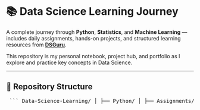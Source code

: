 # 📚 Data Science Learning Journey

A complete journey through **Python**, **Statistics**, and **Machine Learning** — includes daily assignments, hands-on projects, and structured learning resources from [**DSGuru**](https://www.linkedin.com/company/dsguru/posts/).

This repository is my personal notebook, project hub, and portfolio as I explore and practice key concepts in Data Science.

---

## 📂 Repository Structure
<pre lang="markdown"> ``` Data-Science-Learning/ │ ├── Python/ │ ├── Assignments/ │ │ ├── Day01/ │ │ ├── Day02/ │ │ └── ... Day13/ │ └── Projects/ │ ├── ATM-Simulator/ │ ├── Contact-Book/ │ ├── Marks-Manager/ │ ├── Data-Analyzer/ │ └── ToDo-App/ │ ├── Statistics/ │ ├── Assignments/ │ └── Projects/ │ ├── Machine-Learning/ │ ├── Notebooks/ │ └── Mini-Projects/ │ └── README.md ``` </pre>

